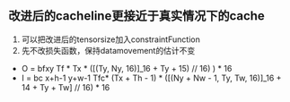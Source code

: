 ## 改进后的cacheline更接近于真实情况下的cache
1. 可以把改进后的tensorsize加入constraintFunction
2. 先不改损失函数，保持datamovement的估计不变
- O = bfxy Tf * Tx * ([(Ty, Ny, 16)]_16 + Ty + 15) // 16) ) * 16 
- I = bc x+h-1 y+w-1 Tfc* (Tx + Th - 1) * ([(Ny + Nw - 1, Ty, Tw, 16)]_16 + 14 + Ty + Tw] // 16) * 16
